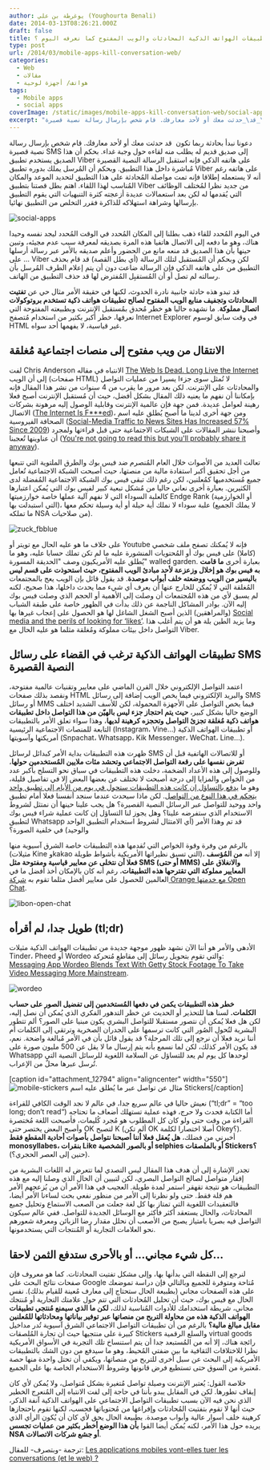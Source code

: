 ```yaml
---
author: يوغرطة بن علي (Youghourta Benali)
date: 2014-03-13T08:26:21.000Z
draft: false
title: هل ستقتل تطبيقات الهواتف الذكية المحادثات والويب المفتوح كما نعرفه اليوم ؟
type: post
url: /2014/03/mobile-apps-kill-conversation-web/
categories:
  - Web
  - مقالات
  - هواتف/ أجهزة لوحية
tags:
  - Mobile apps
  - social apps
coverImage: /static/images/mobile-apps-kill-conversation-web/social-apps.jpg
excerpt: "دعونا نبدأ بحادثة ربما تكون \_قد\_حدثت معك أو لأحد معارفك. قام شخص بإرسال رسالة نصية قصيرة SMS إلى صديق قديم له يطلب منه لقاءه حول وجبة غداء. بحكم أن هذا الصديق يستخدم تطبيق Viber على هاتفه الذكي فإنه استقبل الرسالة"
---
```

دعونا نبدأ بحادثة ربما تكون  قد حدثت معك أو لأحد معارفك. قام شخص بإرسال رسالة نصية قصيرة SMS إلى صديق قديم له يطلب منه لقاءه حول وجبة غداء. بحكم أن هذا الصديق يستخدم تطبيق Viber على هاتفه الذكي فإنه استقبل الرسالة النصية القصيرة مُباشرة داخل هذا التطبيق. وبحكم أن المُرسل يملك بدوره تطبيق Viber على هاتفه رغم أنه لا يستعمله إطلاقا فإنه تمت مواصلة المُحادثة على هذا التطبيق لتحديد الموعد والمكان المُناسب لهذا اللقاء. اهتم بطل قصتنا بتطبيق Viber من جديد نظرا لمُختلف الوظائف التي يُقدمها له لكن بعد استعمالات عديدة أزعجته كثرة التنبهيات التي يقوم التطبيق بإرسالها وشراهة استهلاكه للذاكرة فقرر التخلص من التطبيق نهائيا.

![social-apps](/static/images/mobile-apps-kill-conversation-web/social-apps.jpg)

في اليوم المُحدد للقاء ذهب بطلنا إلى المكان المُحدد في الوقت المُحدد ليجد نفسه وحيدا هناك، وهو ما دفعه إلى الاتصال هاتفيا هذه المرة بصديقه لمعرفة سبب عدم مجيئه، وتبين حينها بأن هذا الصديق قد منعه مانع من الحضور وأعلم صديقه بالأمر عبر رسالة أرسلها على … Viber لكن وبحكم أن المُستقبل لتلك الرسالة (أي بطل القصة) قد قام بحذف التطبيق من على هاتفه الذكي فإن الرسالة ضاعت دون أن يتم إعلام الطرف المُرسل بأن رسالته لم تصل أو أن المُستقبِل المُفترض لها قد حذف التطبيق من الهاتف.

قد تبدو هذه حادثة جانبية نادرة الحدوث، لكنها في حقيقة الأمر مثال حي عن **تفتيت المحادثات وتجفيف منابع الويب المفتوح لصالح تطبيقات هواتف ذكية تستخدم بروتوكولات اتصال مملوكة**. ما نشهده حاليا هو خطر مُحدق بمُستقبل الإنترنت وبطبيعته المفتوحة التي نعرفها، خطر أكبر بكثير من استخدام مُتصفح Internet Explorer في وقت سابق لوسوم HTML غير قياسية، لا يفهمها أحد سواه.

## الانتقال من ويب مفتوح إلى منصات اجتماعية مُغلقة

لفت Chris Anderson الانتباه في مقاله [The Web Is Dead. Long Live the Internet](http://www.wired.com/magazine/2010/08/ff_webrip/) إلى أن الويب (صفحات HTML) لا تُمثل سوى جزءا يسيرا من عمليات التواصل والمحادثات على الإنترنت. لكن بعد مرور ما يقرب من 4 سنوات من نشر هذا المقال فإنه بإمكاننا أن نفهم ما يعنيه ذلك المقال بشكل أفضل، حيث أن مُستقبل الإنترنت أصبح فعلا رهينة لعوامل عديدة. فمن جهة فإن عالمية الإنترنت وقابلية الوصول إليه مرهونة بشركات الاتصال ([The Internet Is F\*\*\*ed](http://www.theverge.com/2014/2/25/5431382/the-internet-is-fucked))، ومن جهة أخرى لدينا ما أصبح يُطلق عليه اسم الصحافة الفيروسية ([Social-Media Traffic to News Sites Has Increased 57% Since 2009](http://mediame.com/en/news/headlines/media-business/social-media-traffic-news-sites-has-increased-57-2009)) وأصبحنا ننشر المقالات على الشبكات الاجتماعية حتى قبل قراءتها ولمجرد أن عناوينها تُعجبنا ([You're not going to read this but you'll probably share it anyway](http://www.theverge.com/2014/2/14/5411934/youre-not-going-to-read-this)).

تعالت العديد من الأصوات خلال العام المُنصرم ضد فيس بوك والطرق الملتوية التي تتبعها من أجل تحقيق أكبر استفادة مالية من منصتها، حيث أصبحت الشبكة الاجتماعية تُعامل جميع مُستخدميها كمُعلنين، لكن رغم ذلك تبقى فيس بوك الشبكة الاجتماعية المُفضلة لدى الكثيرين. بعبارة أخرى نعاني حاليا من مُشكل تبعية كبير لفيس بوك التي يُمكن اعتبارها كالعلبة السوداء التي لا نفهم آلية عملها خاصة خوارزميتها Endge Rank (أو الخوارزمية التي استبدلت بها)، علبة سوداء لا نملك أية حيلة أو أية وسيلة تحكم معها (لا يملك الجميع ما تملكه NSA من صلاحيات).

![zuck_fbblue](/static/images/mobile-apps-kill-conversation-web/zuck_fbblue.jpg)

على خلاف ما هو عليه الحال مع تويتر أو Youtube فإنه لا يُمكنك تصفح ملف شخصي (كاملا) على فيس بوك أو المُحتويات المنشورة عليه ما لم تكن تملك حسابا عليه، وهو ما يُطلق عليه الأمريكيون وصف "الحديقة المسورة" walled garden. بعبارة أخرى **ما قامت به فيس بوك هو إخلال وزعزعة لأحد مبادئ الويب المفتوح، حيث استحوذت على قسم ليس باليسير من الويب ووضعته خلف أبواب موصدة**. قد يقول قائل بإن الويب يعج بالمجتمعات المُغلقة التي لا يُمكن للخارج عنها أن يعرف أي شيء مما يحدث داخلها، هذا صحيح، لكنه لم يسبق لأي من هذه المُجتمعات أن وصلت إلى الأهمية أو الحجم الذي وصلت فيس بوك إليه الآن. بوادر المشاكل الناجمة عن ذلك بدأت في الظهور خاصة على طبقة الشباب (والمراهقين) الذين أصبح الشغل الشاغل لها هو الحصول على إعجاب غيرها بها [Social media and the perils of looking for ‘likes’](http://edition.cnn.com/2014/02/18/opinion/rushkoff-social-media-likes/). وما يزيد الطين بلة هو أن يتم أغلب هذا التواصل داخل بيئات مملوكة ومُغلقة مثلما هو عليه الحال مع Viber.

## تطبيقات الهواتف الذكية ترغب في القضاء على رسائل SMS النصية القصيرة

اعتمد التواصل الإلكتروني خلال القرن الماضي على معايير وتقنيات عالمية مفتوحة، ونقصد بذلك صفحات HTML والبريد الإلكتروني فيما يخص الويب إضافة إلى رسائل SMS أو رسائل MMS فيما يخص التواصل على الأجهزة المحمولة، لكن للأسف الشديد اختلف الوضع حاليا بشكل كبير، **حيث يتم احتجاز جزء ليس بالهيّن من هذا التواصل داخل تطبيقات هواتف ذكية مُغلقة تجزئ التواصل وتحجزه كرهينة لديها**، وهذا سواء تعلق الأمر بالتطبيقات التابعة للمنصات الاجتماعية الرئيسية (Instagram، Vine...) أو تطبيقات الهواتف الذكية أمريكتها وآسويتها (Snpachat، Whatsapp، Kik Messenger، WeChat، Line...).

ظهرت هذه التطبيقات بداية الأمر كبدائل لرسائل SMS أو للاتصالات الهاتفية قبل أن **تفرض نفسها على رقعة التواصل الاجتماعي وتحشد مئات ملايين المُستخدمين حولها**، وللوصول إلى هذه الأعداد الضخمة، دخلت هذه التطبيقات في سباق نحو التسلح بأكبر عدد من الخواص والمزايا إلى درجة أصبحت لا تختلف عن بعضها البعض إلا في تفاصيل قليلة، وهو ما [يدفع بالتساؤل إن كان](http://pando.com/2013/12/11/all-social-apps-are-the-same-now-are-we-headed-toward-one-mega-app-to-rule-them-all/)[ت هذه التطبيقات ستحول في يوم من الأيام إلى تطبيق واحد يتحكم في هذا النوع من التواصل](http://pando.com/2013/12/11/all-social-apps-are-the-same-now-are-we-headed-toward-one-mega-app-to-rule-them-all/). لكن ماذا سيحدث عندما سنجد أنفسنا فعلا أمام تطبيق واحد ووحيد للتواصل عبر الرسائل النصية القصيرة؟ هل يجب علينا حينها أن نمتثل لشروط الاستخدام الذي ستفرضه علينا؟ وهل يجوز لنا التساؤل إن كانت عملية شراء فيس بوك لتطبيق Whatsapp قد تم وهذا الأمر (أي الامتثال لشروط استخدام التطبيق الواحد والوحيد) في خلفية الصورة؟

بالرغم من وفرة وقوة الخواص التي تُقدمها هذه التطبيقات خاصة الشرق آسيوية منها (مثيلات Kine وkakao التي تسبق نظيراتها الأمريكية بأشواط طويلة)، إلا أنه **من المُؤسف فعلا أن نتخلى عن معايير قياسية ومفتوحة مثل SMS (أو حتى MMS) والانغلاق على المعايير مملوكة التي تقترحها هذه التطبيقات**، رغم أنه كان بالإمكان أخذ أفضل ما في العالمين للحصول على معايير أفضل مثلما تقوم به [شركة ](http://www.orange.com/en/press/press-releases/press-releases-2014/Orange-breaks-down-instant-messaging-barriers-with-Libon-Open-Chat-technology-places-Libon-at-core-of-rich-communications-strategy)[Orange ](http://www.orange.com/en/press/press-releases/press-releases-2014/Orange-breaks-down-instant-messaging-barriers-with-Libon-Open-Chat-technology-places-Libon-at-core-of-rich-communications-strategy)[مع خدمتها ](http://www.orange.com/en/press/press-releases/press-releases-2014/Orange-breaks-down-instant-messaging-barriers-with-Libon-Open-Chat-technology-places-Libon-at-core-of-rich-communications-strategy)[Open Chat](http://www.orange.com/en/press/press-releases/press-releases-2014/Orange-breaks-down-instant-messaging-barriers-with-Libon-Open-Chat-technology-places-Libon-at-core-of-rich-communications-strategy).

![libon-open-chat](/static/images/mobile-apps-kill-conversation-web/libon-open-chat.png)

## طويل جدا، لم أقرأه (tl;dr)

الأدهى والأمر هو أننا الآن نشهد ظهور موجهة جديدة من تطبيقات الهواتف الذكية مثيلات Tinder، Pheed أو Wordeo والتي تقوم بتحويل رسائل إلى مقاطع مُتحركة: [Messaging App Wordeo Blends Text With Getty Stock Footage To Take Video Messaging More Mainstream](http://techcrunch.com/2014/01/14/wordeo/).

![wordeo](/static/images/mobile-apps-kill-conversation-web/wordeo.jpg)

**خطر هذه التطبيقات يكمن في دفعها المُستخدمين إلى تفضيل الصور على حساب الكلمات.** لسنا هنا للتحذير أو الحديث عن خطر التدهور الفكري الذي يُمكن أن نصل إليه، لكن هل فعلا يُمكن أن نتصور مستقبلا للتواصل البشري يكون مبنيا على الصور؟ ألم تتطور البشرية لتُحول الصُور التي كانت ترسمها على الجدران الصخرية وترتقي إلى الكلمات أم أننا نريد فعلا أن نرجع إلى تلك المرحلة؟ قد يقول قائل بأن في الأمر مُبالغة واضحة. نعم، قد يكون الأمر كذلك، لكن لما نسمع بأنه يتم إرسال ما لا يقل عن 500 مليون صورة على Whatsapp لوحدها كل يوم لم يعد للتساؤل عن السلامة اللغوية للرسائل النصية التي تُرسل عبرها محلٌ من الإعراب.

\[caption id="attachment\_12794" align="aligncenter" width="550"]![mobile-stickers](/static/images/mobile-apps-kill-conversation-web/mobile-stickers.jpg) مثال عن تواصل عبر ما يُطلق عليه اسم Stickers\[/caption]

نعيش حاليا في عالم سريع جدا، في عالم لا نجد الوقت الكافي للقراءة (“tl;dr” = “too long; don’t read“) أما الكتابة فحدث ولا حرج، فهذه عملية تستهلك أضعاف ما تحتاجه القراءة من وقت حتى ولو كان كل المطلوب هو مُجرد كُليمات، فأصبحت اللغة مُختصرة وأصبح البعض يختصر حتى OK لتصبح K (ألم تكن OK أصلا اختصارا لكلمة Okey؟). أخبرني من فضلك، **هل يُعقل فعلا أننا أصبحنا نتواصل بأصوات أحادية المقطع فقط monosyllabes، بنقرات Like أو بالصور الشخصية selphies أو بالملصقات Stickers؟** (حنين إلى العصر الحجري؟).

تجدر الإشارة إلى أن هدف هذا المقال ليس التصدي لما تتعرض له اللغات البشرية من إفقار متواصل لصالح التواصل البصري، لكن لتبيين أن الحال الذي وصلنا إليه مع هذه التطبيقات هو نتيجة تقهقر استمر لمدة طويلة. العجيب في هذا الأمر أن من يُزعجهم الأمر هم قلة فقط. حتى ولو نظرنا إلى الأمر من منظور نفعي بحت لساءنا الأمر أيضا، فالتعقيدات اللغوية التي تمتاز بها كل لغة جعلت من الصعب الاستماع وتحليل جميع المحادثات، والحال يستعقد أكثر فأكثر مع الوسائل الجديدة للتواصل. ففي عالم سيكون التواصل فيه بصريا بامتياز يصبح من الأصعب أن نحلل مقدار رضا الزبائن ومعرفة شعورهم نحو العلامات التجارية أو المُنتجات التي يستخدمونها.

## كل شيء مجاني... أو بالأحرى ستدفع الثمن لاحقا...

لنرجع إلى النقطة التي بدأنها بها، وإلى مشكل تفتيت المحادثات. كما هو معروف فإن صفحات نتائج البحث على Google مُتاحة ومتوفرة للجميع وبالتالي فإن دراسة تموضعك على هذه الصفحات مجاني (بطبيعة الحال ستحتاج إلى معارف مُعينة للقيام بذلك). نفس الحال مع فيس بوك، حيث أن تحليل المُحادثات التي تتم حول علامتك التجارية أو مُنتجك مجاني، شريطة استخدامك للأدوات المُناسبة لذلك، **لكن ما الذي سيمنع مُنتجي تطبيقات الهواتف الذكية هذه من محاولة التربح من منصاتها عبر توفير بياناتها ومحادثاتها للمُعلنين مقابل مبالغ مالية؟** بالرغم من أن تطبيقات التواصل الاجتماعي الشرق آسيوية تُدر مداخيل كبيرة على منتجيها حيث أن تجارة المُلصقات Stickers والسلع الرقمية virtual goods رائجة هناك، إلا أنه من المُستبعد جدا أن يتم استنساخ تلك التجربة في الأسواق الأمريكية نظرا للاختلافات الثقافية ما بين ضفتي المُحيط، وهو ما سيدفع من دون الشك بالتطبيقات الأمريكية إلى البحث عن سبل أخرى للتربح من منصاتها، ويكفي أن تحتل واحدة منها حصة مُعتبرة من السوق حتى تستطيع فرض قانونها وشروط الاستخدام الخاصة بها على الجميع.

خلاصة القول: يُعتبر الإنترنت وصيلة تواصل مُتغيرة بشكل مُتواصل، ولا يُمكن لأي كان إيقاف تطورها. لكن في المقابل يبدو بأننا في حاجة إلى لفت الانتباه إلى المُنعرج الخطير الذي نحن فيه الآن بسبب تطبيقات التواصل الاجتماعي على الهواتف الذكية آنفة الذكر، حيث أنها لا تقوم بتفتيت المُحادثات وإفراغها من مُحتوياتها فحسب، لكنها تقوم باحتجازها كرهينة خلف أسوار عالية وأبواب موصدة. بطبيعة الحال يحق لأي كان أن يُكون الرأي الذي يريده حول هذا الأمر، لكنه يُمكن أيضا القوا **بأن هذا الوضع أخطر بكثير من عمليات تجسس NSA أو جشع شركات الاتصالات**.

ترجمة -وبتصرف- للمقال: [Les applications mobiles vont-elles tuer les conversations (et le web) ?](http://www.mediassociaux.fr/2014/03/05/les-applications-mobiles-vont-elles-tuer-les-conversations-et-le-web/)
